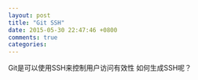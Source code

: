 ```yaml
---
layout: post
title: "Git SSH"
date: 2015-05-30 22:47:46 +0800
comments: true
categories: 
---
```

Git是可以使用SSH来控制用户访问有效性
如何生成SSH呢？

